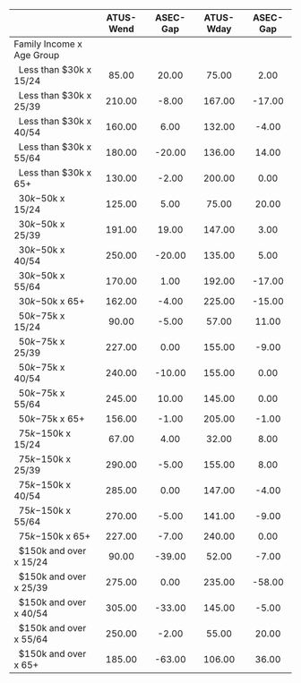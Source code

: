 
|                      |    ATUS-Wend |     ASEC-Gap |    ATUS-Wday |     ASEC-Gap |
| -------------------- | :----------: | :----------: | :----------: | :----------: |
| Family Income x Age Group |              |              |              |              |
| &nbsp;&nbsp;Less than $30k x 15/24 |        85.00 |        20.00 |        75.00 |         2.00 |
| &nbsp;&nbsp;Less than $30k x 25/39 |       210.00 |        -8.00 |       167.00 |       -17.00 |
| &nbsp;&nbsp;Less than $30k x 40/54 |       160.00 |         6.00 |       132.00 |        -4.00 |
| &nbsp;&nbsp;Less than $30k x 55/64 |       180.00 |       -20.00 |       136.00 |        14.00 |
| &nbsp;&nbsp;Less than $30k x 65+ |       130.00 |        -2.00 |       200.00 |         0.00 |
| &nbsp;&nbsp;$30k-$50k x 15/24 |       125.00 |         5.00 |        75.00 |        20.00 |
| &nbsp;&nbsp;$30k-$50k x 25/39 |       191.00 |        19.00 |       147.00 |         3.00 |
| &nbsp;&nbsp;$30k-$50k x 40/54 |       250.00 |       -20.00 |       135.00 |         5.00 |
| &nbsp;&nbsp;$30k-$50k x 55/64 |       170.00 |         1.00 |       192.00 |       -17.00 |
| &nbsp;&nbsp;$30k-$50k x 65+ |       162.00 |        -4.00 |       225.00 |       -15.00 |
| &nbsp;&nbsp;$50k-$75k x 15/24 |        90.00 |        -5.00 |        57.00 |        11.00 |
| &nbsp;&nbsp;$50k-$75k x 25/39 |       227.00 |         0.00 |       155.00 |        -9.00 |
| &nbsp;&nbsp;$50k-$75k x 40/54 |       240.00 |       -10.00 |       155.00 |         0.00 |
| &nbsp;&nbsp;$50k-$75k x 55/64 |       245.00 |        10.00 |       145.00 |         0.00 |
| &nbsp;&nbsp;$50k-$75k x 65+ |       156.00 |        -1.00 |       205.00 |        -1.00 |
| &nbsp;&nbsp;$75k-$150k x 15/24 |        67.00 |         4.00 |        32.00 |         8.00 |
| &nbsp;&nbsp;$75k-$150k x 25/39 |       290.00 |        -5.00 |       155.00 |         8.00 |
| &nbsp;&nbsp;$75k-$150k x 40/54 |       285.00 |         0.00 |       147.00 |        -4.00 |
| &nbsp;&nbsp;$75k-$150k x 55/64 |       270.00 |        -5.00 |       141.00 |        -9.00 |
| &nbsp;&nbsp;$75k-$150k x 65+ |       227.00 |        -7.00 |       240.00 |         0.00 |
| &nbsp;&nbsp;$150k and over x 15/24 |        90.00 |       -39.00 |        52.00 |        -7.00 |
| &nbsp;&nbsp;$150k and over x 25/39 |       275.00 |         0.00 |       235.00 |       -58.00 |
| &nbsp;&nbsp;$150k and over x 40/54 |       305.00 |       -33.00 |       145.00 |        -5.00 |
| &nbsp;&nbsp;$150k and over x 55/64 |       250.00 |        -2.00 |        55.00 |        20.00 |
| &nbsp;&nbsp;$150k and over x 65+ |       185.00 |       -63.00 |       106.00 |        36.00 |

